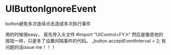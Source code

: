 # UIButtonIgnoreEvent
button避免多次连续点击造成多次执行事件

用的时候很easy，
首先导入头文件
#import "UIControl+FY.h"
然后是像其他的按钮一样，只是多了设置间隔事件的代码。
_button.acceptEventInterval = 2;
有问题的话issue me！！！
